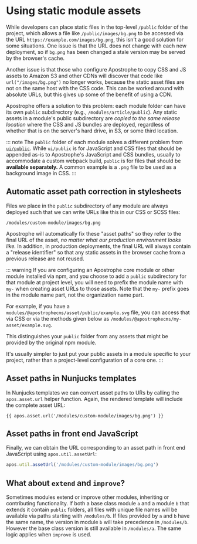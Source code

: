 # Using static module assets

While developers can place static files in the top-level `/public` folder of the project, which allows a file like `/public/images/bg.png` to be accessed via the URL `https://example.com/images/bg.png`, this isn't a good solution for some situations. One issue is that the URL does not change with each new deployment, so if `bg.png` has been changed a stale version may be served by the browser's cache.

Another issue is that those who configure Apostrophe to copy CSS and JS assets to Amazon S3 and other CDNs will discover that code like `url("/images/bg.png")` no longer works, because the static asset files are not on the same host with the CSS code. This can be worked around with absolute URLs, but this gives up some of the benefit of using a CDN.

Apostrophe offers a solution to this problem: each module folder can have its own `public` subdirectory (e.g., `/modules/article/public`). Any static assets in a module's public subdirectory are *copied to the same release location* where the CSS and JS bundles are deployed, regardless of whether that is on the server's hard drive, in S3, or some third location.

::: note
The `public` folder of each module solves a different problem from [`ui/public`](/guide/front-end-assets.md#the-ui-public-folder). While `ui/public` is for JavaScript and CSS files that should be appended as-is to Apostrophe's JavaScript and CSS bundles, usually to accommodate a custom webpack build, `public` is for files that should be **available separately.** A common example is a `.png` file to be used as a background image in CSS.
:::

## Automatic asset path correction in stylesheets

Files we place in the `public` subdirectory of any module are always deployed such that we can write URLs like this in our CSS or SCSS files:

`/modules/custom-module/images/bg.png`

Apostrophe will automatically fix these "asset paths" so they refer to the final URL of the asset, *no matter what our production environment looks like.* In addition, in production deployments, the final URL will always contain a "release identifier" so that any static assets in the browser cache from a previous release are not reused.

::: warning
If you are configuring an Apostrophe core module or other module installed via npm, and you choose to add a `public` subdirectory for that module at project level, you will need to prefix the module name with `my-` when creating asset URLs to those assets. Note that the `my-` prefix goes in the module name part, not the organization name part.

For example, if you have a `modules/@apostrophecms/asset/public/example.svg` file, you can access that via CSS or via the methods given below as `/modules/@apostrophecms/my-asset/example.svg`.

This distinguishes your `public` folder from any assets that might be provided by the original npm module.

It's usually simpler to just put your public assets in a module specific to your project, rather than a project-level configuration of a core one.
:::

## Asset paths in Nunjucks templates

In Nunjucks templates we can convert asset paths to URs by calling the `apos.asset.url` helper function. Again, the rendered template will include the complete asset URL:

```django
{{ apos.asset.url('/modules/custom-module/images/bg.png') }}
```

## Asset paths in front end JavaScript

Finally, we can obtain the URL corresponding to an asset path in front end JavaScript using `apos.util.assetUrl`:

```javascript
apos.util.assetUrl('/modules/custom-module/images/bg.png')
```

## What about `extend` and `improve`?

Sometimes modules extend or improve other modules, inheriting or contributing functionality. If both a base class module `a` and a module `b` that extends it contain `public` folders, all files with unique file names will be available via paths starting with `/modules/b`. If files provided by `a` and `b` have the same name, the version in module `b` will take precedence in `/modules/b`. However the base class version is still available in `/modules/a`. The same logic applies when `improve` is used.

